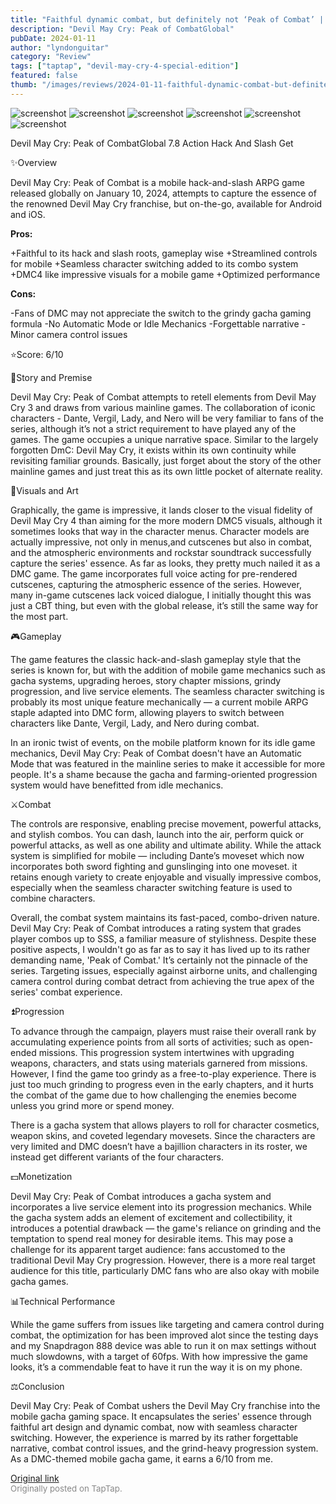 ```yaml
---
title: "Faithful dynamic combat, but definitely not ‘Peak of Combat’ | Review - Devil May Cry Peak of Combat"
description: "Devil May Cry: Peak of CombatGlobal"
pubDate: 2024-01-11
author: "lyndonguitar"
category: "Review"
tags: ["taptap", "devil-may-cry-4-special-edition"]
featured: false
thumb: "/images/reviews/2024-01-11-faithful-dynamic-combat-but-definitely-not-peak-of-combat--review---devil-may-cry-peak-of-0.avif"
---
```


<div class="gallery">
  <img src="/images/reviews/2024-01-11-faithful-dynamic-combat-but-definitely-not-peak-of-combat--review---devil-may-cry-peak-of-0.avif" alt="screenshot" />
  <img src="/images/reviews/2024-01-11-faithful-dynamic-combat-but-definitely-not-peak-of-combat--review---devil-may-cry-peak-of-1.avif" alt="screenshot" />
  <img src="/images/reviews/2024-01-11-faithful-dynamic-combat-but-definitely-not-peak-of-combat--review---devil-may-cry-peak-of-2.avif" alt="screenshot" />
  <img src="/images/reviews/2024-01-11-faithful-dynamic-combat-but-definitely-not-peak-of-combat--review---devil-may-cry-peak-of-3.avif" alt="screenshot" />
  <img src="/images/reviews/2024-01-11-faithful-dynamic-combat-but-definitely-not-peak-of-combat--review---devil-may-cry-peak-of-4.avif" alt="screenshot" />
  <img src="/images/reviews/2024-01-11-faithful-dynamic-combat-but-definitely-not-peak-of-combat--review---devil-may-cry-peak-of-5.avif" alt="screenshot" />
</div>

Devil May Cry: Peak of CombatGlobal
7.8
Action
Hack And Slash
Get

✨Overview

Devil May Cry: Peak of Combat is a mobile hack-and-slash ARPG game released globally on January 10, 2024, attempts to capture the essence of the renowned Devil May Cry franchise, but on-the-go, available for Android and iOS.


**Pros:**


+Faithful to its hack and slash roots, gameplay wise
+Streamlined controls for mobile
+Seamless character switching added to its combo system
+DMC4 like impressive visuals for a mobile game
+Optimized performance


**Cons:**


-Fans of DMC may not appreciate the switch to the grindy gacha gaming formula
-No Automatic Mode or Idle Mechanics
-Forgettable narrative
-Minor camera control issues

⭐️Score: 6/10

📖Story and Premise

Devil May Cry: Peak of Combat attempts to retell elements from Devil May Cry 3 and draws from various mainline games. The collaboration of iconic characters - Dante, Vergil, Lady, and Nero will be very familiar to fans of the series, although it’s not a strict requirement to have played any of the games. The game occupies a unique narrative space. Similar to the largely forgotten DmC: Devil May Cry, it exists within its own continuity while revisiting familiar grounds. Basically, just forget about the story of the other mainline games and just treat this as its own little pocket of alternate reality.

🎨Visuals and Art

Graphically, the game is impressive, it lands closer to the visual fidelity of Devil May Cry 4 than aiming for the more modern DMC5 visuals, although it sometimes looks that way in the character menus. Character models are actually impressive, not only in menus,and cutscenes but also in combat, and the atmospheric environments and rockstar soundtrack successfully capture the series' essence. As far as looks, they pretty much nailed it as a DMC game. The game incorporates full voice acting for pre-rendered cutscenes, capturing the atmospheric essence of the series. However, many in-game cutscenes lack voiced dialogue, I initially thought this was just a CBT thing, but even with the global release, it’s still the same way for the most part.

🎮Gameplay

The game features the classic hack-and-slash gameplay style that the series is known for, but with the addition of mobile game mechanics such as gacha systems, upgrading heroes, story chapter missions, grindy progression, and live service elements. The seamless character switching is probably its most unique feature mechanically — a current mobile ARPG staple adapted into DMC form, allowing players to switch between characters like Dante, Vergil, Lady, and Nero during combat.

In an ironic twist of events, on the mobile platform known for its idle game mechanics, Devil May Cry: Peak of Combat doesn't have an Automatic Mode that was featured in the mainline series to make it accessible for more people. It's a shame because the gacha and farming-oriented progression system would have benefitted from idle mechanics.

⚔️Combat

The controls are responsive, enabling precise movement, powerful attacks, and stylish combos. You can dash, launch into the air, perform quick or powerful attacks, as well as one ability and ultimate ability. While the attack system is simplified for mobile — including Dante’s moveset which now incorporates both sword fighting and gunslinging into one moveset. it retains enough variety to create enjoyable and visually impressive combos, especially when the seamless character switching feature is used to combine characters.

Overall, the combat system maintains its fast-paced, combo-driven nature. Devil May Cry: Peak of Combat introduces a rating system that grades player combos up to SSS, a familiar measure of stylishness. Despite these positive aspects, I wouldn't go as far as to say it has lived up to its rather demanding name, 'Peak of Combat.' It’s certainly not the pinnacle of the series. Targeting issues, especially against airborne units, and challenging camera control during combat detract from achieving the true apex of the series' combat experience.

⏫Progression

To advance through the campaign, players must raise their overall rank by accumulating experience points from all sorts of activities; such as open-ended missions. This progression system intertwines with upgrading weapons, characters, and stats using materials garnered from missions.  However, I find the game too grindy as a free-to-play experience. There is just too much grinding to progress even in the early chapters, and it hurts the combat of the game due to how challenging the enemies become unless you grind more or spend money.

There is a gacha system that allows players to roll for character cosmetics, weapon skins, and coveted legendary movesets. Since the characters are very limited and DMC doesn’t have a bajillion characters in its roster, we instead get different variants of the four characters.

💵Monetization

Devil May Cry: Peak of Combat introduces a gacha system and incorporates a live service element into its progression mechanics. While the gacha system adds an element of excitement and collectibility, it introduces a potential drawback — the game's reliance on grinding and the temptation to spend real money for desirable items. This may pose a challenge for its apparent target audience: fans accustomed to the traditional Devil May Cry progression. However, there is a more real target audience for this title, particularly DMC fans who are also okay with mobile gacha games.

📊Technical Performance

While the game suffers from issues like targeting and camera control during combat, the optimization for has been improved alot since the testing days and my Snapdragon 888 device was able to run it on max settings without much slowdowns, with a target of 60fps. With how impressive the game looks, it’s a commendable feat to have it run the way it is on my phone.

⚖️Conclusion

Devil May Cry: Peak of Combat ushers the Devil May Cry franchise into the mobile gacha gaming space. It encapsulates the series' essence through faithful art design and dynamic combat, now with seamless character switching. However, the experience is marred by its rather forgettable narrative, combat control issues, and the grind-heavy progression system. As a DMC-themed mobile gacha game, it earns a 6/10 from me.

[Original link](https://www.taptap.io/post/6808092)<br><span style="font-size: 0.95em; color: #888;">Originally posted on TapTap.</span>
